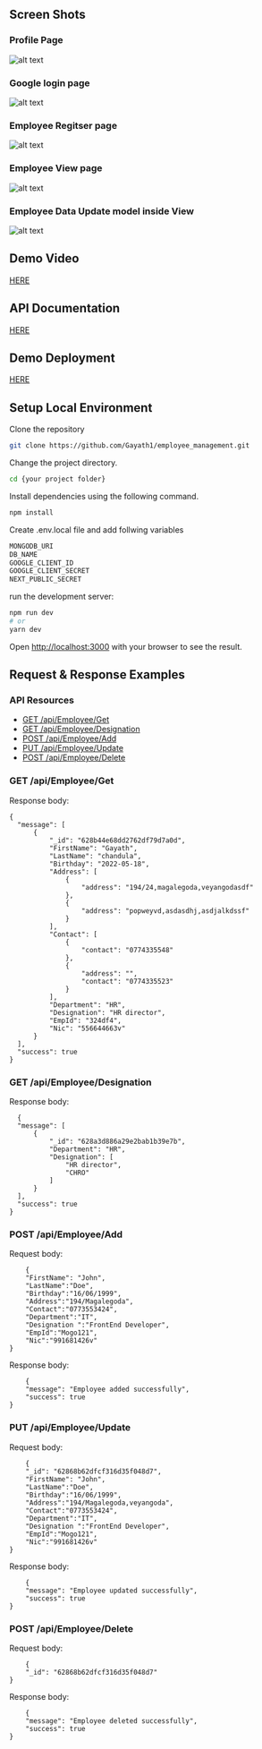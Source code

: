 
## Screen Shots

### Profile Page
![alt text](https://github.com/Gayath1/employee_management/blob/main/public/ScreenShots/Web%20capture_23-5-2022_141541_localhost.jpeg)
### Google login page
![alt text](https://github.com/Gayath1/employee_management/blob/main/public/ScreenShots/Web%20capture_23-5-2022_14159_localhost.jpeg)
### Employee Regitser page
![alt text](https://github.com/Gayath1/employee_management/blob/main/public/ScreenShots/Web%20capture_23-5-2022_141610_localhost.jpeg)
### Employee View page
![alt text](https://github.com/Gayath1/employee_management/blob/main/public/ScreenShots/Web%20capture_23-5-2022_141626_localhost.jpeg)
### Employee Data Update model inside View
![alt text](https://github.com/Gayath1/employee_management/blob/main/public/ScreenShots/Web%20capture_23-5-2022_141641_localhost.jpeg)

## Demo Video

[HERE](https://github.com/Gayath1/employee_management/blob/main/public/Demo/Demo.mp4)

## API Documentation

[HERE](https://github.com/Gayath1/employee_management/blob/main/public/Api%20Document/Insomnia_2022-05-23.json)

## Demo Deployment

[HERE](https://employee-management-jade.vercel.app/)

## Setup Local Environment

Clone the repository <github repo link>


```sh
git clone https://github.com/Gayath1/employee_management.git
```

Change the project directory.

```sh
cd {your project folder}
```

Install dependencies using the following command.

```sh
npm install
```

Create .env.local file and add follwing variables
  
  ```sh
  MONGODB_URI
  DB_NAME
  GOOGLE_CLIENT_ID
  GOOGLE_CLIENT_SECRET
  NEXT_PUBLIC_SECRET
  ```

run the development server:

```bash
npm run dev
# or
yarn dev
```
Open [http://localhost:3000](http://localhost:3000) with your browser to see the result.
  
## Request & Response Examples
  
### API Resources  
  
  - [GET /api/Employee/Get](#get-/api/employee/get)
  - [GET /api/Employee/Designation](#get-/api/employee/designation)
  - [POST /api/Employee/Add](#post-/api/employee/add)
  - [PUT /api/Employee/Update](#put-/api/employee/update)
  - [POST /api/Employee/Delete](#post-/api/employee/delete)
  
### GET /api/Employee/Get
  
Response body:
  ```
  {
	"message": [
		{
			"_id": "628b44e68dd2762df79d7a0d",
			"FirstName": "Gayath",
			"LastName": "chandula",
			"Birthday": "2022-05-18",
			"Address": [
				{
					"address": "194/24,magalegoda,veyangodasdf"
				},
				{
					"address": "popweyvd,asdasdhj,asdjalkdssf"
				}
			],
			"Contact": [
				{
					"contact": "0774335548"
				},
				{
					"address": "",
					"contact": "0774335523"
				}
			],
			"Department": "HR",
			"Designation": "HR director",
			"EmpId": "324df4",
			"Nic": "556644663v"
		}
	],
	"success": true
}
  ```
### GET /api/Employee/Designation
  
Response body:  
  ```
	{
	"message": [
		{
			"_id": "628a3d886a29e2bab1b39e7b",
			"Department": "HR",
			"Designation": [
				"HR director",
				"CHRO"
			]
		}
	],
	"success": true
}
 ```

### POST /api/Employee/Add

Request body: 
```	
	{
	"FirstName": "John",
	"LastName":"Doe",
	"Birthday":"16/06/1999",
	"Address":"194/Magalegoda",
	"Contact":"0773553424",
	"Department":"IT",
	"Designation ":"FrontEnd Developer",
	"EmpId":"Mogo121",
	"Nic":"991681426v"
}
```

Response body: 
```	
	{
	"message": "Employee added successfully",
	"success": true
}
```

### PUT /api/Employee/Update	
	
Request body:
```	
	{
	"_id": "62868b62dfcf316d35f048d7",
	"FirstName": "John",
	"LastName":"Doe",
	"Birthday":"16/06/1999",
	"Address":"194/Magalegoda,veyangoda",
	"Contact":"0773553424",
	"Department":"IT",
	"Designation ":"FrontEnd Developer",
	"EmpId":"Mogo121",
	"Nic":"991681426v"
}

```
Response body: 	
```
	{
	"message": "Employee updated successfully",
	"success": true
}
```
	
### POST /api/Employee/Delete
	
Request body:	
```
	{
	"_id": "62868b62dfcf316d35f048d7"
}
```
	
Response body: 
```
	{
	"message": "Employee deleted successfully",
	"success": true
}
```
